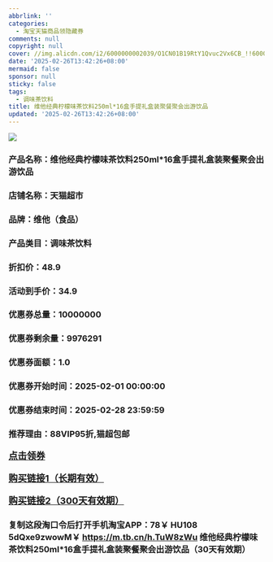```yaml
---
abbrlink: ''
categories:
  - 淘宝天猫商品领隐藏券
comments: null
copyright: null
cover: //img.alicdn.com/i2/6000000002039/O1CN01B19RtY1Qvuc2Vx6CB_!!6000000002039-0-sm.jpg
date: '2025-02-26T13:42:26+08:00'
mermaid: false
sponsor: null
sticky: false
tags:
  - 调味茶饮料
title: 维他经典柠檬味茶饮料250ml*16盒手提礼盒装聚餐聚会出游饮品
updated: '2025-02-26T13:42:26+08:00'
--- 
```


![](//img.alicdn.com/i2/6000000002039/O1CN01B19RtY1Qvuc2Vx6CB_!!6000000002039-0-sm.jpg)

### 产品名称：维他经典柠檬味茶饮料250ml*16盒手提礼盒装聚餐聚会出游饮品
### 店铺名称：天猫超市
### 品牌：维他（食品）
### 产品类目：调味茶饮料
### 折扣价：48.9
### 活动到手价：34.9
### 优惠券总量：10000000
### 优惠券剩余量：9976291
### 优惠券面额：1.0
### 优惠券开始时间：2025-02-01 00:00:00	
### 优惠券结束时间：2025-02-28 23:59:59	
### 推荐理由：88VIP95折,猫超包邮

<p style="font-size: 18px; font-weight: bold;">
  <a href="https://uland.taobao.com/coupon/edetail?e=p33%2BTd3IexulhHvvyUNXZfh8CuWt5YH5OVuOuRD5gLJMmdsrkidbOWBzzpT26idJSoJ%2BjdSCeH7CeywpPRKTUMeoIY%2BNVPeuQOcsINoN6v2735l4uFN56DR0zG3ZwygT2mwCY5fS7rVrTdT7cgXf6jgYSYpxmYtMmW8MANQNN4dGK7FTSL1b62sLw6HqmIR9ABvA0x7sr%2Bg0ZFqCH%2FbnJePSKbjYps2d%2FaCLdcK273d2zd2RTvx3HPIMOwskfAdfUm5wfp01Wpj2hqVzuS7Kmoh%2B7XaEFXcIe%2FnFgnKJOa58Q5e4GUYVJ2IiHwRYvYbysXwp43pyqpxMDQVG07AK7A%3D%3D&traceId=0b515d4517407227641888116d126c&union_lens=lensId%3AOPT%401740722775%402133eaf5_0de5_1954b29a523_3c06%4001%40eyJmbG9vcklkIjo3MzM1NH0ie" target="_blank">点击领券</a>
</p>
<p style="font-size: 18px; font-weight: bold;">
  <a href="https://s.click.taobao.com/t?e=m%3D2%26s%3Dlcr2RQMH7uhw4vFB6t2Z2ueEDrYVVa64K7Vc7tFgwiHjf2vlNIV67uW8xal2bDKcgL3PGTnk8Mb3ID%2FV1RqsF4wnCJeELi4I%2FIEn%2BS1IjHAB0ghlTd7WlZVm%2FOAUUFw71qrpxiwMoCNxc1AtbZGVSz1as9dE8xRAUY7hrUMeysSMHuv7RoNv0Q0jFsbsQ7KWJXSsc3tUDnWe3M%2FVpYxzP7Qx2iYlY894CQ0R0rIC7riYZbq%2Bx7MtXew85MJ7U9eAtM7yFVcfj3Nv%2BdQcxB3rX8YJSha3z5pM4JOed0Rxa6PDVjDC92mL9B5nJq38n9avcSpj5qSCmbA%3D" target="_blank">购买链接1（长期有效）</a>
</p>
<p style="font-size: 18px; font-weight: bold;">
  <a href="https://s.click.taobao.com/QTIIRYs" target="_blank">购买链接2（300天有效期）</a>
</p>

### 复制这段淘口令后打开手机淘宝APP：78￥ HU108 5dQxe9zwowM￥ https://m.tb.cn/h.TuW8zWu  维他经典柠檬味茶饮料250ml*16盒手提礼盒装聚餐聚会出游饮品（30天有效期）
